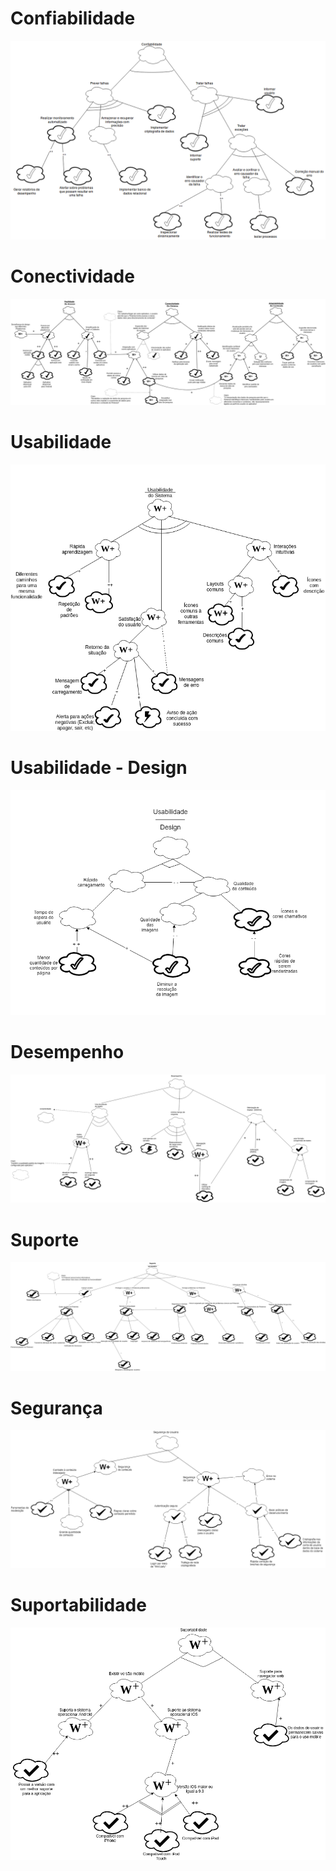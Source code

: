 # Confiabilidade

![](img/NFR-confiabilidade.png)

# Conectividade

![](img/NFR_Adaptabilidade.png)

# Usabilidade

![](img/NFR-Usabilidade.png)

# Usabilidade - Design
![](img/NFR-Design.png)

# Desempenho

![](img/NFR_desempenho.png)

# Suporte

![](img/NFR-suporte.png)

# Segurança

![](img/NFR_Seguranca.png)

# Suportabilidade

![](img/NFR_Suportabilidade.png)
